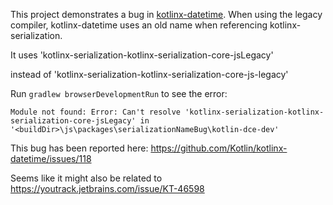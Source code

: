 This project demonstrates a bug in [kotlinx-datetime](https://github.com/Kotlin/kotlinx-datetime).
When using the legacy compiler, kotlinx-datetime uses an old
name when referencing kotlinx-serialization.

It uses 'kotlinx-serialization-kotlinx-serialization-core-jsLegacy'

instead of 'kotlinx-serialization-kotlinx-serialization-core-js-legacy'

Run `gradlew browserDevelopmentRun` to see the error:

```
Module not found: Error: Can't resolve 'kotlinx-serialization-kotlinx-serialization-core-jsLegacy' in '<buildDir>\js\packages\serializationNameBug\kotlin-dce-dev'
```

This bug has been reported here: https://github.com/Kotlin/kotlinx-datetime/issues/118

Seems like it might also be related to https://youtrack.jetbrains.com/issue/KT-46598
